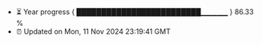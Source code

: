 - ⏳ Year progress { █████████████████████████▁▁▁▁▁ } 86.33 %
- ⏰ Updated on Mon, 11 Nov 2024 23:19:41 GMT

